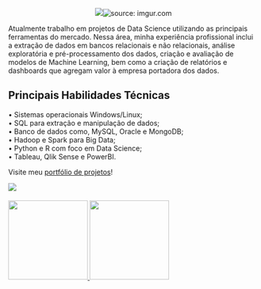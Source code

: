 <p align = "center">
  <img src = href="https://imgur.com/G7hYVoO"><img src="https://i.imgur.com/G7hYVoO.png" title="source: imgur.com" /></a>
</p>

Atualmente trabalho em projetos de Data Science utilizando as principais ferramentas do mercado. 
Nessa área, minha experiência profissional inclui a extração de dados em bancos relacionais e não relacionais, análise exploratória e pré-processamento dos dados, criação e avaliação de modelos de Machine Learning, bem como a criação de relatórios e dashboards que agregam valor à empresa portadora dos dados.

## Principais Habilidades Técnicas

• Sistemas operacionais Windows/Linux; <br>
• SQL para extração e manipulação de dados; <br>
• Banco de dados como, MySQL, Oracle e MongoDB; <br>
• Hadoop e Spark para Big Data; <br>
• Python e R com foco em Data Science; <br>
• Tableau, Qlik Sense e PowerBI. <br>

Visite meu [portfólio de projetos](https://rafaelgfelippe.github.io/)!

<div> 
  <a href="https://www.linkedin.com/in/rafaelfelippe/" target="_blank"><img src="https://img.shields.io/badge/-LinkedIn-%230077B5?style=for-the-  badge&logo=linkedin&logoColor=white" target="_blank"></a> 
</div>

####
 <div>
  <a href="https://github.com/rafaelgfelippe">
  <img height="160em" src="https://github-readme-stats.vercel.app/api?username=rafaelgfelippe&show_icons=true&theme=dracula&include_all_commits=true&count_private=true"/>
  <img height="160em" src="https://github-readme-stats.vercel.app/api/top-langs/?username=rafaelgfelippe&layout=compact&langs_count=7&theme=dracula"/>
 </div>

